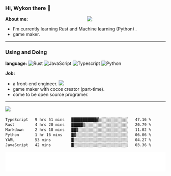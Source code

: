 ### Hi, Wykon there 👋

<img align="right" width="49%" src="https://github-readme-stats.vercel.app/api?username=weykon&theme=solarized-light&show_icons=true&count_private=true&include_all_commits=true">

**About me:**
+ I'm currently learning Rust and Machine learning (Python) .
+ game maker.
---

### Using and Doing

**language:**
![Rust](http://img.shields.io/badge/-Rust-D2B48?style=flat-square&logo=Rust&logoColor=000000)
![JavaScript](https://img.shields.io/badge/-JavaScript-%23F7DF1C?style=flat-square&logo=javascript&logoColor=ffff4a&color=d1b01f)
![Typescript](http://img.shields.io/badge/-Typescript-ff69b4?style=flat-square&logo=Typescript&logoColor=white)
![Python](http://img.shields.io/badge/-Python-purple?style=flat-square&logo=Python&logoColor=pink)

**Job:**
- a front-end engineer. ![](https://img.shields.io/badge/%20-React-blue)
- game maker with cocos creator (part-time).
- come to be open source programer.

--- 

<img src="https://github-readme-stats.vercel.app/api/top-langs/?username=weykon&layout=compact">

<!--START_SECTION:waka-->

```text
TypeScript   9 hrs 51 mins   ███████████▓░░░░░░░░░░░░░   47.16 %
Rust         4 hrs 20 mins   █████▒░░░░░░░░░░░░░░░░░░░   20.79 %
Markdown     2 hrs 18 mins   ██▓░░░░░░░░░░░░░░░░░░░░░░   11.02 %
Python       1 hr 16 mins    █▓░░░░░░░░░░░░░░░░░░░░░░░   06.06 %
YAML         53 mins         █░░░░░░░░░░░░░░░░░░░░░░░░   04.27 %
JavaScript   42 mins         █░░░░░░░░░░░░░░░░░░░░░░░░   03.36 %
```

<!--END_SECTION:waka-->

![code the day](./metrics.plugin.code.svg)
